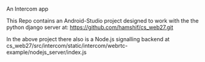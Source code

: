 An Intercom app

This Repo contains an Android-Studio project designed to work with the the python django server at:
https://github.com/hamshif/cs_web27.git

In the above project there also is a Node.js signalling backend at
cs_web27/src/intercom/static/intercom/webrtc-example/nodejs_server/index.js